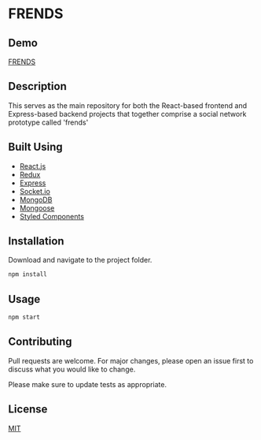 # FRENDS

## Demo
[FRENDS](https://frends-social.herokuapp.com/)

## Description
This serves as the main repository for both the React-based frontend
and Express-based backend projects that together comprise a social network
prototype called 'frends'

## Built Using
* [React.js](https://reactjs.org/)
* [Redux](https://redux.js.org/)
* [Express](https://expressjs.com/)
* [Socket.io](https://socket.io/)
* [MongoDB](https://www.mongodb.com/)
* [Mongoose](https://mongoosejs.com/)
* [Styled Components](https://styled-components.com/)

## Installation

Download and navigate to the project folder.

```bash
npm install
```

## Usage

```bash
npm start
```

## Contributing
Pull requests are welcome. For major changes, please open an issue first to discuss what you would like to change.

Please make sure to update tests as appropriate.

## License
[MIT](https://choosealicense.com/licenses/mit/)
